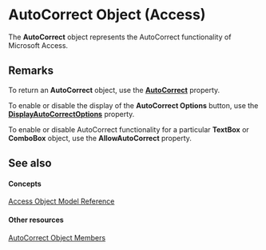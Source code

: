 
# AutoCorrect Object (Access)

The  **AutoCorrect** object represents the AutoCorrect functionality of Microsoft Access.


## Remarks

To return an  **AutoCorrect** object, use the **[AutoCorrect](10c259ed-43c2-b413-d137-78b2c9ff4326.md)** property.

To enable or disable the display of the  **AutoCorrect Options** button, use the **[DisplayAutoCorrectOptions](47cee9cd-a920-f439-9e0a-10cade1b54e0.md)** property.

To enable or disable AutoCorrect functionality for a particular  **TextBox** or **ComboBox** object, use the **AllowAutoCorrect** property.


## See also


#### Concepts


[Access Object Model Reference](2de134a4-6c5c-d2a3-8377-f4dd973ba650.md)
#### Other resources


[AutoCorrect Object Members](d9ecb026-95d8-6195-8347-aeefc1f7f2fe.md)